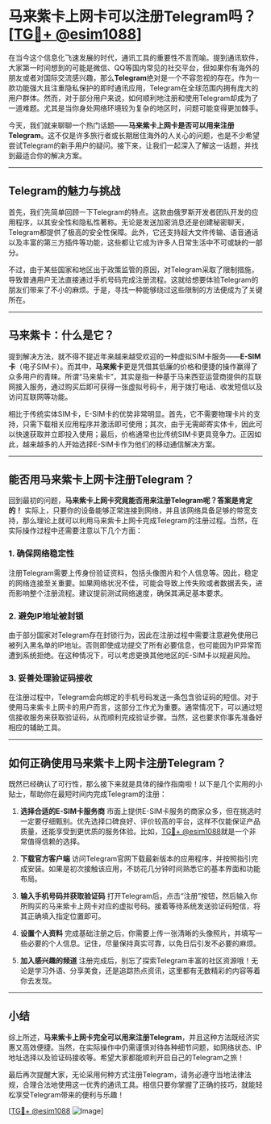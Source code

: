 # 马来紫卡上网卡可以注册Telegram吗？[[TG💪+ @esim1088](https://t.me/s/esim1088)]

在当今这个信息化飞速发展的时代，通讯工具的重要性不言而喻。提到通讯软件，大家第一时间想到的可能是微信、QQ等国内常见的社交平台，但如果你有海外的朋友或者对国际交流感兴趣，那么**Telegram**绝对是一个不容忽视的存在。作为一款功能强大且注重隐私保护的即时通讯应用，Telegram在全球范围内拥有庞大的用户群体。然而，对于部分用户来说，如何顺利地注册和使用Telegram却成为了一道难题。尤其是当你身处网络环境较为复杂的地区时，问题可能变得更加棘手。

今天，我们就来聊聊一个热门话题——**马来紫卡上网卡是否可以用来注册Telegram**。这不仅是许多旅行者或长期居住海外的人关心的问题，也是不少希望尝试Telegram的新手用户的疑问。接下来，让我们一起深入了解这一话题，并找到最适合你的解决方案。

---

## Telegram的魅力与挑战

首先，我们先简单回顾一下Telegram的特点。这款由俄罗斯开发者团队开发的应用程序，以其安全性和隐私性著称。无论是发送加密消息还是创建秘密聊天，Telegram都提供了极高的安全性保障。此外，它还支持超大文件传输、语音通话以及丰富的第三方插件等功能，这些都让它成为许多人日常生活中不可或缺的一部分。

不过，由于某些国家和地区出于政策监管的原因，对Telegram采取了限制措施，导致普通用户无法直接通过手机号码完成注册流程。这就给想要体验Telegram的朋友们带来了不小的麻烦。于是，寻找一种能够绕过这些限制的方法便成为了关键所在。

---

## 马来紫卡：什么是它？

提到解决方法，就不得不提近年来越来越受欢迎的一种虚拟SIM卡服务——**E-SIM卡**（电子SIM卡）。而其中，**马来紫卡**更是凭借其低廉的价格和便捷的操作赢得了众多用户的青睐。所谓“马来紫卡”，其实是指一种基于马来西亚运营商提供的互联网接入服务，通过购买后即可获得一张虚拟号码卡，用于拨打电话、收发短信以及访问互联网等功能。

相比于传统实体SIM卡，E-SIM卡的优势非常明显。首先，它不需要物理卡片的支持，只需下载相关应用程序并激活即可使用；其次，由于无需邮寄实体卡，因此可以快速获取并立即投入使用；最后，价格通常也比传统SIM卡更具竞争力。正因如此，越来越多的人开始选择E-SIM卡作为他们的移动通信解决方案。

---

## 能否用马来紫卡上网卡注册Telegram？

回到最初的问题，**马来紫卡上网卡究竟能否用来注册Telegram呢？答案是肯定的！** 实际上，只要你的设备能够正常连接到网络，并且该网络具备足够的带宽支持，那么理论上就可以利用马来紫卡上网卡完成Telegram的注册过程。当然，在实际操作过程中还需要注意以下几个方面：

### 1. **确保网络稳定性**
   注册Telegram需要上传身份验证资料，包括头像图片和个人信息等。因此，稳定的网络连接至关重要。如果网络状况不佳，可能会导致上传失败或者数据丢失，进而影响整个注册流程。建议提前测试网络速度，确保其满足基本要求。

### 2. **避免IP地址被封锁**
   由于部分国家对Telegram存在封锁行为，因此在注册过程中需要注意避免使用已被列入黑名单的IP地址。否则即使成功提交了所有必要信息，也可能因为IP异常而遭到系统拒绝。在这种情况下，可以考虑更换其他地区的E-SIM卡以规避风险。

### 3. **妥善处理验证码接收**
   在注册过程中，Telegram会向绑定的手机号码发送一条包含验证码的短信。对于使用马来紫卡上网卡的用户而言，这部分工作尤为重要。通常情况下，可以通过短信接收服务来获取验证码，从而顺利完成验证步骤。当然，这也要求你事先准备好相应的辅助工具。

---

## 如何正确使用马来紫卡上网卡注册Telegram？

既然已经确认了可行性，那么接下来就是具体的操作指南啦！以下是几个实用的小贴士，帮助你在最短时间内完成Telegram的注册：

1. **选择合适的E-SIM卡服务商**
   市面上提供E-SIM卡服务的商家众多，但在挑选时一定要仔细甄别。优先选择口碑良好、评价较高的平台，这样不仅能保证产品质量，还能享受到更优质的服务体验。比如，[TG💪+ @esim1088](https://t.me/s/esim1088)就是一个非常值得信赖的选择。

2. **下载官方客户端**
   访问Telegram官网下载最新版本的应用程序，并按照指引完成安装。如果是初次接触该应用，不妨花几分钟时间熟悉它的基本界面和功能布局。

3. **输入手机号码并获取验证码**
   打开Telegram后，点击“注册”按钮，然后输入你所购买的马来紫卡上网卡对应的虚拟号码。接着等待系统发送验证码短信，将其正确填入指定位置即可。

4. **设置个人资料**
   完成基础注册之后，你需要上传一张清晰的头像照片，并填写一些必要的个人信息。记住，尽量保持真实可靠，以免日后引发不必要的麻烦。

5. **加入感兴趣的频道**
   注册完成后，别忘了探索Telegram丰富的社区资源哦！无论是学习外语、分享美食，还是追踪热点资讯，这里都有无数精彩的内容等着你去发现。

---

## 小结

综上所述，**马来紫卡上网卡完全可以用来注册Telegram**，并且这种方法既经济实惠又高效便捷。当然，在实际操作中仍需谨慎对待各种细节问题，如网络状态、IP地址选择以及验证码接收等。希望大家都能顺利开启自己的Telegram之旅！

最后再次提醒大家，无论采用何种方式注册Telegram，请务必遵守当地法律法规，合理合法地使用这一优秀的通讯工具。相信只要你掌握了正确的技巧，就能轻松享受Telegram带来的便利与乐趣！

[[TG💪+ @esim1088](https://t.me/s/esim1088) ![Image](https://i.postimg.cc/4NQfJmqS/Snipaste-2025-05-13-00-14-12.png)]